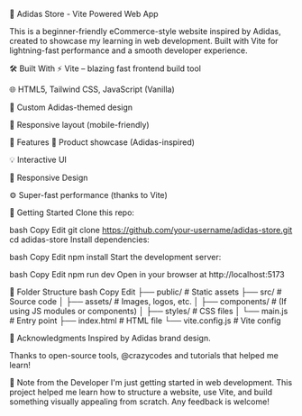👟 Adidas Store - Vite Powered Web App

This is a beginner-friendly eCommerce-style website inspired by Adidas, created to showcase my learning in web development. Built with Vite for lightning-fast performance and a smooth developer experience.

🛠️ Built With
⚡️ Vite – blazing fast frontend build tool

🌐 HTML5, Tailwind CSS, JavaScript (Vanilla)

🎨 Custom Adidas-themed design

🧱 Responsive layout (mobile-friendly)

📸 Features
👟 Product showcase (Adidas-inspired)

💡 Interactive UI

📱 Responsive Design

⚙️ Super-fast performance (thanks to Vite)

🚀 Getting Started
Clone this repo:

bash
Copy
Edit
git clone https://github.com/your-username/adidas-store.git
cd adidas-store
Install dependencies:

bash
Copy
Edit
npm install
Start the development server:

bash
Copy
Edit
npm run dev
Open in your browser at http://localhost:5173

📁 Folder Structure
bash
Copy
Edit
├── public/          # Static assets
├── src/             # Source code
│   ├── assets/      # Images, logos, etc.
│   ├── components/  # (If using JS modules or components)
│   ├── styles/      # CSS files
│   └── main.js      # Entry point
├── index.html       # HTML file
└── vite.config.js   # Vite config

🙌 Acknowledgments
Inspired by Adidas brand design.


Thanks to open-source tools, @crazycodes and tutorials that helped me learn!

📢 Note from the Developer
I'm just getting started in web development. This project helped me learn how to structure a website, use Vite, and build something visually appealing from scratch. Any feedback is welcome!
